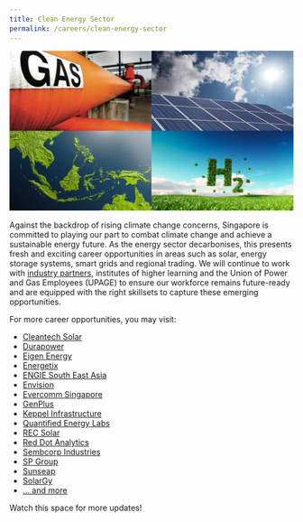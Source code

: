 ```yaml
---
title: Clean Energy Sector
permalink: /careers/clean-energy-sector
---
```

<img src="/images/careers/clean_energy_cover.jpg" /><br/>

Against the backdrop of rising climate change concerns, Singapore is committed to playing our part to combat climate change and achieve a sustainable energy future. As the energy sector decarbonises, this presents fresh and exciting career opportunities in areas such as solar, energy storage systems, smart grids and regional trading. We will continue to work with <a href="https://www.poweringlives.gov.sg/about/industry-partners/city-energy/" target="_blank">industry partners</a>, institutes of higher learning and the Union of Power and Gas Employees (UPAGE) to ensure our workforce remains future-ready and are equipped with the right skillsets to capture these emerging opportunities.

For more career opportunities, you may visit:

* <a href="https://cleantechsolar.com/contact/careers/" target="_blank">Cleantech Solar</a>
* <a href="https://www.durapowerbattery.com/career/" target="_blank">Durapower</a>
* <a href="https://www.linkedin.com/company/eigenenergy/" target="_blank">Eigen Energy</a>
* <a href="https://www.energetix.sg/careers.html" target="_blank">Energetix</a>
* <a href="https://www.engie-sea.com/careers" target="_blank">ENGIE South East Asia</a>
* <a href="https://sg.linkedin.com/company/envision-group-digital" target="_blank">Envision</a>
* <a href="https://www.evercomm.com.sg/people.html#join-us" target="_blank">Evercomm Singapore</a>
* <a href="https://sg.linkedin.com/company/genplus-energy" target="_blank">GenPlus</a>
* <a href="https://www.kepinfra.com/en/careers/" target="_blank">Keppel Infrastructure</a>
* <a href="https://sg.linkedin.com/company/qe-labs" target="_blank">Quantified Energy Labs</a>
* <a href="https://www.recgroup.com/en/green-your-career" target="_blank">REC Solar</a>
* <a href="https://www.rda.ai/careers/" target="_blank">Red Dot Analytics</a>
* <a href="https://www.sembcorp.com/en/careers" target="_blank">Sembcorp Industries</a>
* <a href="https://sg.linkedin.com/company/singapore-power-ltd" target="_blank">SP Group</a>
* <a href="https://sg.linkedin.com/company/sunseap" target="_blank">Sunseap</a>
* <a href="http://solargy.com.sg/new/index.php?route=news/ncategory&ncat=59_65" target="_blank">SolarGy</a>
* <a href="https://www.mycareersfuture.gov.sg/search?search=Clean%20Energy&sortBy=relevancy&page=0" target="_blank">... and more</a>

Watch this space for more updates!
